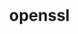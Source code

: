 ---
title: "openssl"
layout: cache
categories: [package, v0.18.1]
meta: {"versions": ["1.1.1o"], "compilers": ["gcc@=7.3.1", "gcc@=7.5.0", "gcc@=8.4.0"], "oss": ["amzn2", "ubuntu18.04"], "platforms": ["linux"], "targets": ["aarch64", "graviton2", "x86_64", "x86_64_v3", "x86_64_v4"], "stacks": ["aws-ahug", "aws-ahug-aarch64", "aws-isc", "aws-isc-aarch64", "build_systems", "data-vis-sdk", "e4s", "radiuss", "root", "tutorial"], "num_specs": 6, "num_specs_by_stack": {"build_systems": 1, "e4s": 1, "radiuss": 1, "tutorial": 2, "root": 6, "data-vis-sdk": 1, "aws-ahug": 2, "aws-isc": 2, "aws-isc-aarch64": 2, "aws-ahug-aarch64": 2}}
spec_details: [{"hash": "hqlqpsnqoifap6mlkbr5fyxoaq3gynbk", "compiler": "gcc@=7.5.0", "versions": ["1.1.1o"], "os": "ubuntu18.04", "platform": "linux", "target": "x86_64", "variants": ["certs=system", "~docs", "~shared"], "stacks": ["build_systems", "e4s", "radiuss", "tutorial", "root", "data-vis-sdk"], "size": "-", "tarball": "https://binaries.spack.io/releases/v0.18.1/build_cache/linux-ubuntu18.04-x86_64/gcc-7.5.0/openssl-1.1.1o/linux-ubuntu18.04-x86_64-gcc-7.5.0-openssl-1.1.1o-hqlqpsnqoifap6mlkbr5fyxoaq3gynbk.spack"}, {"hash": "jnq3knhqd25sgrjgei3iz4cliazogfpq", "compiler": "gcc@=7.3.1", "versions": ["1.1.1o"], "os": "amzn2", "platform": "linux", "target": "x86_64_v4", "variants": ["certs=system", "~docs", "~shared"], "stacks": ["aws-ahug", "root", "aws-isc"], "size": "-", "tarball": "https://binaries.spack.io/releases/v0.18.1/build_cache/linux-amzn2-x86_64_v4/gcc-7.3.1/openssl-1.1.1o/linux-amzn2-x86_64_v4-gcc-7.3.1-openssl-1.1.1o-jnq3knhqd25sgrjgei3iz4cliazogfpq.spack"}, {"hash": "a2r65wqlvuoazimen2a7oijeh4s6yvjo", "compiler": "gcc@=7.3.1", "versions": ["1.1.1o"], "os": "amzn2", "platform": "linux", "target": "graviton2", "variants": ["certs=system", "~docs", "~shared"], "stacks": ["aws-isc-aarch64", "root", "aws-ahug-aarch64"], "size": "-", "tarball": "https://binaries.spack.io/releases/v0.18.1/build_cache/linux-amzn2-graviton2/gcc-7.3.1/openssl-1.1.1o/linux-amzn2-graviton2-gcc-7.3.1-openssl-1.1.1o-a2r65wqlvuoazimen2a7oijeh4s6yvjo.spack"}, {"hash": "6olgymbhzyntx2h7wfcptjb5ijokgqsl", "compiler": "gcc@=7.3.1", "versions": ["1.1.1o"], "os": "amzn2", "platform": "linux", "target": "aarch64", "variants": ["certs=system", "~docs", "~shared"], "stacks": ["aws-isc-aarch64", "root", "aws-ahug-aarch64"], "size": "-", "tarball": "https://binaries.spack.io/releases/v0.18.1/build_cache/linux-amzn2-aarch64/gcc-7.3.1/openssl-1.1.1o/linux-amzn2-aarch64-gcc-7.3.1-openssl-1.1.1o-6olgymbhzyntx2h7wfcptjb5ijokgqsl.spack"}, {"hash": "rhizngcriyzl262kgbxqdnwzrixyyvjc", "compiler": "gcc@=7.3.1", "versions": ["1.1.1o"], "os": "amzn2", "platform": "linux", "target": "x86_64_v3", "variants": ["certs=system", "~docs", "~shared"], "stacks": ["aws-ahug", "root", "aws-isc"], "size": "-", "tarball": "https://binaries.spack.io/releases/v0.18.1/build_cache/linux-amzn2-x86_64_v3/gcc-7.3.1/openssl-1.1.1o/linux-amzn2-x86_64_v3-gcc-7.3.1-openssl-1.1.1o-rhizngcriyzl262kgbxqdnwzrixyyvjc.spack"}, {"hash": "bj2jnt77kpvmffbl6k7lnz4y6z45mab5", "compiler": "gcc@=8.4.0", "versions": ["1.1.1o"], "os": "ubuntu18.04", "platform": "linux", "target": "x86_64", "variants": ["certs=system", "~docs", "~shared"], "stacks": ["root", "tutorial"], "size": "-", "tarball": "https://binaries.spack.io/releases/v0.18.1/build_cache/linux-ubuntu18.04-x86_64/gcc-8.4.0/openssl-1.1.1o/linux-ubuntu18.04-x86_64-gcc-8.4.0-openssl-1.1.1o-bj2jnt77kpvmffbl6k7lnz4y6z45mab5.spack"}]
---